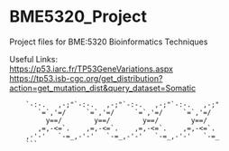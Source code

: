 # BME5320_Project

Project files for BME:5320 Bioinformatics Techniques

Useful Links:<br/>
https://p53.iarc.fr/TP53GeneVariations.aspx <br/>
https://tp53.isb-cgc.org/get_distribution?action=get_mutation_dist&query_dataset=Somatic
```
    `-:-.   ,-;"`-:-.   ,-;"`-:-.   ,-;"`-:-.   ,-;"
       `=`,'=/     `=`,'=/     `=`,'=/     `=`,'=/
         y==/        y==/        y==/        y==/
       ,=,-<=`.    ,=,-<=`.    ,=,-<=`.    ,=,-<=`.
    ,-'-'   `-=_,-'-'   `-=_,-'-'   `-=_,-'-'   `-=_
    ```
